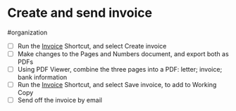 # Create and send invoice

#organization

- [ ] Run the [Invoice](shortcuts://run-shortcut?name=MSP%20invoice) Shortcut, and select Create invoice
- [ ] Make changes to the Pages and Numbers document, and export both as PDFs
- [ ] Using PDF Viewer, combine the three pages into a PDF: letter; invoice; bank information
- [ ] Run the [Invoice](shortcuts://run-shortcut?name=Invoice) Shortcut, and select Save invoice, to add to Working Copy
- [ ] Send off the invoice by email